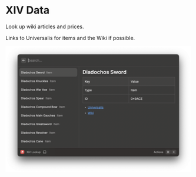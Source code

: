 # XIV Data

Look up wiki articles and prices.

Links to Universalis for items and the Wiki if possible.

![Example showing results for "Diadoch" search](assets/diadoch_example.png)
